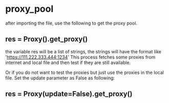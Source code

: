 # proxy_pool

after importing the file, use the following to get the proxy pool.

## res = Proxy().get_proxy()

the variable res will be a list of strings, the strings will have the format like 'https://111.222.333.444:1234'
This process fetches some proxies from internet and local file and then test if they are still available.



Or if you do not want to test the proxies but just use the proxies in the local file. Set the update parameter as False
as following:

## res = Proxy(update=False).get_proxy()

